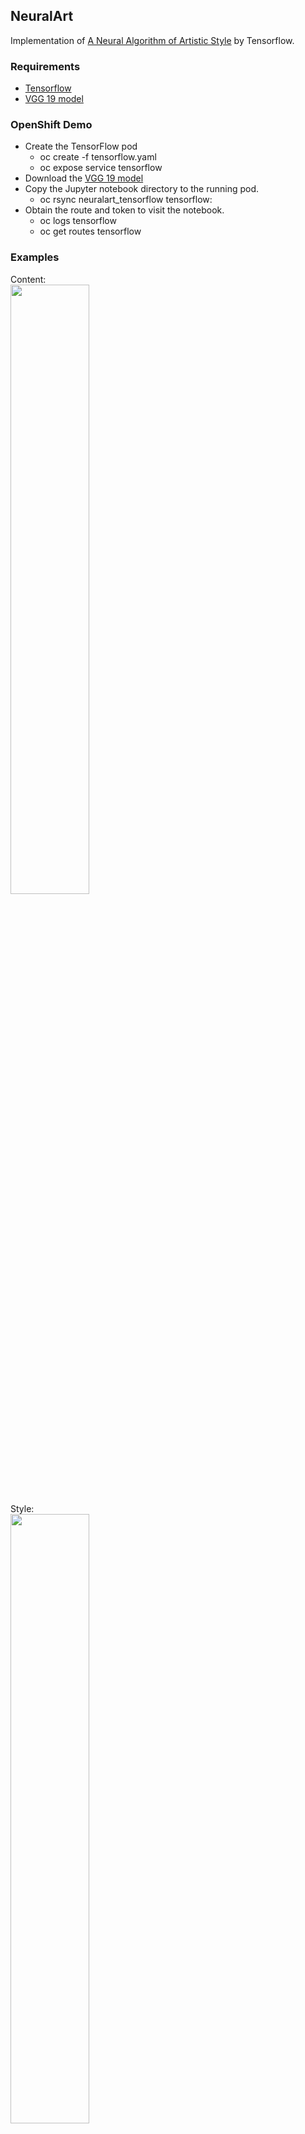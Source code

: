 ## NeuralArt

Implementation of [A Neural Algorithm of Artistic Style](http://arxiv.org/abs/1508.06576) by Tensorflow.

### Requirements
 - [Tensorflow](http://www.tensorflow.org/)
 - [VGG 19 model](https://drive.google.com/file/d/0B8QJdgMvQDrVU2cyZjFKU1RrLUU/view?usp=sharing)

### OpenShift Demo
 - Create the TensorFlow pod
   - oc create -f tensorflow.yaml
   - oc expose service tensorflow
 - Download the [VGG 19 model](http://presto.eadgbe.net/bkozdemb/data/imagenet-vgg-verydeep-19.mat)
 - Copy the Jupyter notebook directory to the running pod.
   - oc rsync neuralart_tensorflow tensorflow:
 - Obtain the route and token to visit the notebook.
   - oc logs tensorflow
   - oc get routes tensorflow

### Examples

<p>
Content: <br/>
<img src="https://github.com/ckmarkoh/neuralart_tensorflow/blob/master/images/Taipei101.jpg?raw=true" width="50%"/> <br/>
Style: <br/>
<img src="https://github.com/ckmarkoh/neuralart_tensorflow/blob/master/images/StarryNight.jpg?raw=true" width="50%"/> <br/>
Output: <br/>
<img src="https://github.com/ckmarkoh/neuralart_tensorflow/blob/master/images/Taipei101_StarryNight.jpg?raw=true" width="50%"/> <br/>
</p>
